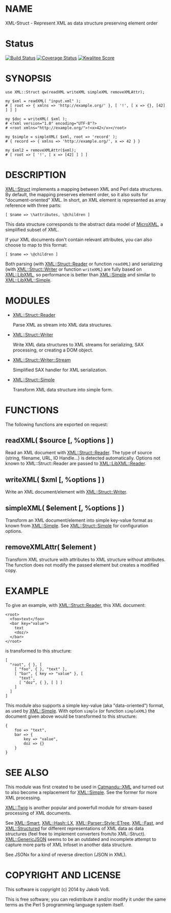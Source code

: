 # NAME

XML-Struct - Represent XML as data structure preserving element order

# Status

[![Build Status](https://travis-ci.org/nichtich/XML-Struct.png)](https://travis-ci.org/nichtich/XML-Struct)
[![Coverage Status](https://coveralls.io/repos/nichtich/XML-Struct/badge.png)](https://coveralls.io/r/nichtich/XML-Struct)
[![Kwalitee Score](http://cpants.cpanauthors.org/dist/XML-Struct.png)](http://cpants.cpanauthors.org/dist/XML-Struct)

# SYNOPSIS

    use XML::Struct qw(readXML writeXML simpleXML removeXMLAttr);

    my $xml = readXML( "input.xml" );
    # [ root => { xmlns => 'http://example.org/' }, [ '!', [ x => {}, [42] ] ] ]

    my $doc = writeXML( $xml );
    # <?xml version="1.0" encoding="UTF-8"?>
    # <root xmlns="http://example.org/">!<x>42</x></root>

    my $simple = simpleXML( $xml, root => 'record' );
    # { record => { xmlns => 'http://example.org/', x => 42 } }

    my $xml2 = removeXMLAttr($xml);
    # [ root => [ '!', [ x => [42] ] ] ]

# DESCRIPTION

[XML::Struct](https://metacpan.org/pod/XML::Struct) implements a mapping between XML and Perl data structures. By
default, the mapping preserves element order, so it also suits for
"document-oriented" XML.  In short, an XML element is represented as array
reference with three parts:

    [ $name => \%attributes, \@children ]

This data structure corresponds to the abstract data model of
[MicroXML](http://www.w3.org/community/microxml/), a simplified subset of XML.

If your XML documents don't contain relevant attributes, you can also choose
to map to this format:

    [ $name => \@children ]

Both parsing (with [XML::Struct::Reader](https://metacpan.org/pod/XML::Struct::Reader) or function `readXML`) and
serializing (with [XML::Struct::Writer](https://metacpan.org/pod/XML::Struct::Writer) or function `writeXML`) are fully
based on [XML::LibXML](https://metacpan.org/pod/XML::LibXML), so performance is better than [XML::Simple](https://metacpan.org/pod/XML::Simple) and
similar to [XML::LibXML::Simple](https://metacpan.org/pod/XML::LibXML::Simple).

# MODULES

- [XML::Struct::Reader](https://metacpan.org/pod/XML::Struct::Reader)

    Parse XML as stream into XML data structures.

- [XML::Struct::Writer](https://metacpan.org/pod/XML::Struct::Writer)

    Write XML data structures to XML streams for serializing, SAX processing, or
    creating a DOM object.

- [XML::Struct::Writer::Stream](https://metacpan.org/pod/XML::Struct::Writer::Stream)

    Simplified SAX handler for XML serialization.

- [XML::Struct::Simple](https://metacpan.org/pod/XML::Struct::Simple)

    Transform XML data structure into simple form. 

# FUNCTIONS

The following functions are exported on request:

## readXML( $source \[, %options \] )

Read an XML document with [XML::Struct::Reader](https://metacpan.org/pod/XML::Struct::Reader). The type of source (string,
filename, URL, IO Handle...) is detected automatically. Options not known to
XML::Struct::Reader are passed to [XML::LibXML::Reader](https://metacpan.org/pod/XML::LibXML::Reader).

## writeXML( $xml \[, %options \] )

Write an XML document/element with [XML::Struct::Writer](https://metacpan.org/pod/XML::Struct::Writer).

## simpleXML( $element \[, %options \] )

Transform an XML document/element into simple key-value format as known from
[XML::Simple](https://metacpan.org/pod/XML::Simple). See [XML::Struct::Simple](https://metacpan.org/pod/XML::Struct::Simple) for configuration options.

## removeXMLAttr( $element )

Transform XML structure with attributes to XML structure without attributes.
The function does not modify the passed element but creates a modified copy.

# EXAMPLE

To give an example, with [XML::Struct::Reader](https://metacpan.org/pod/XML::Struct::Reader), this XML document:

    <root>
      <foo>text</foo>
      <bar key="value">
        text
        <doz/>
      </bar>
    </root>

is transformed to this structure:

    [
      "root", { }, [
        [ "foo", { }, "text" ],
        [ "bar", { key => "value" }, [
          "text", 
          [ "doz", { }, [ ] ]
        ] 
      ]
    ]

This module also supports a simple key-value (aka "data-oriented") format, as
used by [XML::Simple](https://metacpan.org/pod/XML::Simple). With option `simple` (or function `simpleXML`) the
document given above would be transformed to this structure:

    {
        foo => "text",
        bar => {
            key => "value",
            doz => {}
        }
    }

# SEE ALSO

This module was first created to be used in [Catmandu::XML](https://metacpan.org/pod/Catmandu::XML) and turned out to
also become a replacement for [XML::Simple](https://metacpan.org/pod/XML::Simple). See the former for more XML
processing.

[XML::Twig](https://metacpan.org/pod/XML::Twig) is another popular and powerfull module for stream-based
processing of XML documents.

See [XML::Smart](https://metacpan.org/pod/XML::Smart), [XML::Hash::LX](https://metacpan.org/pod/XML::Hash::LX), [XML::Parser::Style::ETree](https://metacpan.org/pod/XML::Parser::Style::ETree),
[XML::Fast](https://metacpan.org/pod/XML::Fast), and [XML::Structured](https://metacpan.org/pod/XML::Structured) for different representations of XML data
as data structures (feel free to implement converters from/to XML::Struct).
[XML::GenericJSON](https://metacpan.org/pod/XML::GenericJSON) seems to be an outdated and incomplete attempt to capture
more parts of XML Infoset in another data structure.

See JSONx for a kind of reverse direction (JSON in XML).

# COPYRIGHT AND LICENSE

This software is copyright (c) 2014 by Jakob Voß.

This is free software; you can redistribute it and/or modify it under the same terms as the Perl 5 programming language system itself.
